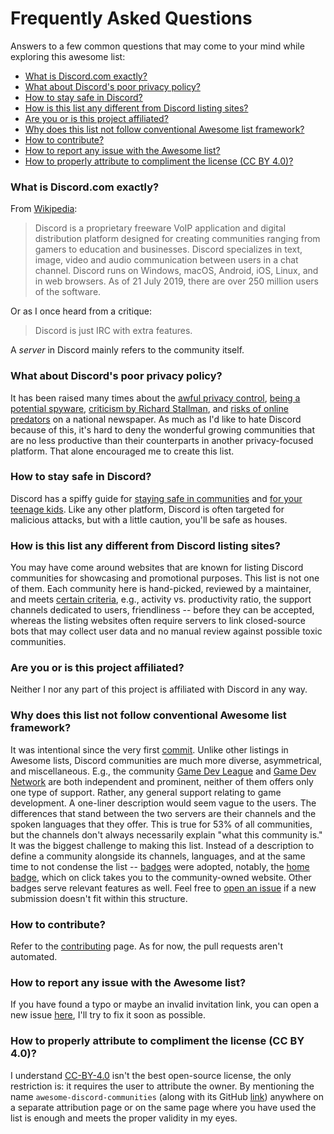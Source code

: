 <!-- omit in toc -->

# Frequently Asked Questions

Answers to a few common questions that may come to your mind while exploring this awesome list:

- [What is Discord.com exactly?](#what-is-discordcom-exactly)
- [What about Discord's poor privacy policy?](#what-about-discords-poor-privacy-policy)
- [How to stay safe in Discord?](#how-to-stay-safe-in-discord)
- [How is this list any different from Discord listing sites?](#how-is-this-list-any-different-from-discord-listing-sites)
- [Are you or is this project affiliated?](#are-you-or-is-this-project-affiliated)
- [Why does this list not follow conventional Awesome list framework?](#why-does-this-list-not-follow-conventional-awesome-list-framework)
- [How to contribute?](#how-to-contribute)
- [How to report any issue with the Awesome list?](#how-to-report-any-issue-with-the-awesome-list)
- [How to properly attribute to compliment the license (CC BY 4.0)?](#how-to-properly-attribute-to-compliment-the-license-cc-by-40)

### What is Discord.com exactly?

From [Wikipedia](<https://en.wikipedia.org/wiki/Discord_(software)>):

> Discord is a proprietary freeware VoIP application and digital distribution platform designed for creating communities ranging from gamers to education and businesses. Discord specializes in text, image, video and audio communication between users in a chat channel. Discord runs on Windows, macOS, Android, iOS, Linux, and in web browsers. As of 21 July 2019, there are over 250 million users of the software.

Or as I once heard from a critique:

> Discord is just IRC with extra features.

A _server_ in Discord mainly refers to the community itself.

### What about Discord's poor privacy policy?

It has been raised many times about
the [awful privacy control](https://swordfishevaluations.com/2019/09/12/privacy-concerns-with-discord/),
[being a potential spyware](https://spyware.neocities.org/articles/discord.html),
[criticism by Richard Stallman](https://stallman.org/discord.html),
and [risks of online predators](https://www.wsj.com/articles/discord-where-teens-rule-and-parents-fear-to-tread-11560245402)
on a national newspaper. As much as I'd like to hate Discord because of this, it's hard to deny the wonderful growing communities that are no less productive than their counterparts in another privacy-focused platform. That alone encouraged me to create this list.

### How to stay safe in Discord?

Discord has a spiffy guide for [staying safe in communities](https://discord.com/new/safety/360043857751-Four-steps-to-a-super-safe-account) and [for your teenage kids](https://discord.com/new/safety/360044153831-Helping-your-teen-stay-safe-on-Discord). Like any other platform, Discord is often targeted for malicious attacks, but with a little caution, you'll be safe as houses.

### How is this list any different from Discord listing sites?

You may have come around websites that are known for listing Discord communities for showcasing and promotional purposes. This list is not one of them. Each community here is hand-picked, reviewed by a maintainer, and meets [certain criteria](CONTRIBUTING.md#review-policy), e.g., activity vs. productivity ratio, the support channels dedicated to users, friendliness -- before they can be accepted, whereas the listing websites often require servers to link closed-source bots that may collect user data and no manual review against possible toxic communities.

### Are you or is this project affiliated?

Neither I nor any part of this project is affiliated with Discord in any way.

### Why does this list not follow conventional Awesome list framework?

It was intentional since the very
first [commit](https://github.com/mhxion/awesome-discord-communities/commit/303990bcd36e4b10b4dfa80289c8303778d54f07).
Unlike other listings in Awesome lists, Discord communities are much more diverse, asymmetrical, and miscellaneous. E.g., the community [Game Dev League](https://gamedevleague.com/) and [Game Dev Network](https://twitter.com/gamedevnetwork_) are both independent and prominent, neither of them offers only one type of support. Rather, any general support relating to game development. A one-liner description would seem vague to the users. The differences that stand between the two servers are their channels and the spoken languages that they offer. This is true for 53% of all communities, but the channels don't always necessarily explain "what this community is." It was the biggest challenge to making this list. Instead of a description to define a community alongside its channels, languages, and at the same time to not condense the list -- [badges](badges.md) were adopted, notably, the [home badge](badges.md#home-badge), which on click takes you to the community-owned website. Other badges serve relevant features as well. Feel free to [open an issue](https://github.com/mhxion/awesome-discord-communities/issues/new/choose) if a new submission doesn't fit within this structure.

### How to contribute?

Refer to the [contributing](CONTRIBUTING.md) page. As for now, the pull requests aren't automated.

### How to report any issue with the Awesome list?

If you have found a typo or maybe an invalid invitation link, you can open a new
issue [here](https://github.com/mhxion/awesome-discord-communities/issues/new/choose), I'll try to fix it soon as possible.

### How to properly attribute to compliment the license (CC BY 4.0)?

I understand [CC-BY-4.0](https://creativecommons.org/licenses/by/4.0/) isn't the best open-source license, the only restriction is: it requires the user to attribute the owner. By mentioning the name `awesome-discord-communities` (along with its GitHub [link](https://github.com/mhxion/awesome-discord-communities)) anywhere on a separate attribution page or on the same page where you have used the list is enough and meets the proper validity in my eyes.
